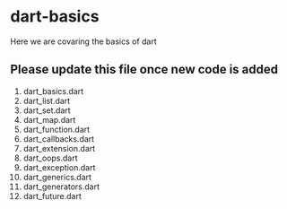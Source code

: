 # dart-basics
Here we are covaring the basics of dart

## Please update this file once new code is added

1. dart_basics.dart
2. dart_list.dart
3. dart_set.dart
4. dart_map.dart
5. dart_function.dart
6. dart_callbacks.dart
7. dart_extension.dart
8. dart_oops.dart
9. dart_exception.dart
10. dart_generics.dart
11. dart_generators.dart
12. dart_future.dart
